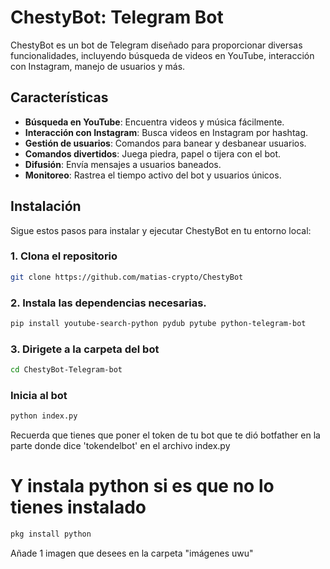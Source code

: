 # ChestyBot: Telegram Bot


ChestyBot es un bot de Telegram diseñado para proporcionar diversas funcionalidades, incluyendo búsqueda de videos en YouTube, interacción con Instagram, manejo de usuarios y más.

## Características

- **Búsqueda en YouTube**: Encuentra videos y música fácilmente.
- **Interacción con Instagram**: Busca videos en Instagram por hashtag.
- **Gestión de usuarios**: Comandos para banear y desbanear usuarios.
- **Comandos divertidos**: Juega piedra, papel o tijera con el bot.
- **Difusión**: Envía mensajes a usuarios baneados.
- **Monitoreo**: Rastrea el tiempo activo del bot y usuarios únicos.

## Instalación

Sigue estos pasos para instalar y ejecutar ChestyBot en tu entorno local:

### 1. Clona el repositorio

```sh
git clone https://github.com/matias-crypto/ChestyBot

```
### 2. Instala las dependencias necesarias.

```sh
pip install youtube-search-python pydub pytube python-telegram-bot
```
### 3. Dirigete a la carpeta del bot

```sh
cd ChestyBot-Telegram-bot
```
### Inicia al bot

```sh
python index.py

```
Recuerda que tienes que poner el token de tu bot que te dió botfather en la parte donde dice 'tokendelbot' en el archivo index.py 

# Y instala python si es que no lo tienes instalado

```sh
pkg install python

```
Añade 1 imagen que desees en la carpeta "imágenes uwu"
